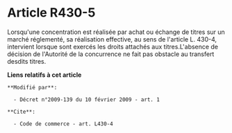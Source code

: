 # Article R430-5

Lorsqu'une concentration est réalisée par achat ou échange de titres sur un marché réglementé, sa réalisation effective, au
sens de l'article L. 430-4, intervient lorsque sont exercés les droits attachés aux titres.L'absence de décision de
l'Autorité de la concurrence ne fait pas obstacle au transfert desdits titres.

**Liens relatifs à cet article**

	**Modifié par**:

	  - Décret n°2009-139 du 10 février 2009 - art. 1

	**Cite**:

	  - Code de commerce - art. L430-4

